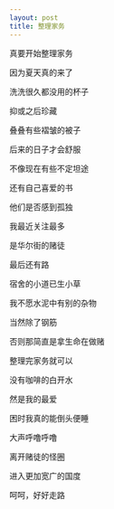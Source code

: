 ```yaml
---
layout: post
title: 整理家务
---
```


真要开始整理家务

因为夏天真的来了



洗洗很久都没用的杯子

抑或之后珍藏

叠叠有些褶皱的被子

后来的日子才会舒服

不像现在有些不定坦途

还有自己喜爱的书

他们是否感到孤独

我最近关注最多

是华尔街的赌徒

最后还有路

宿舍的小道已生小草

我不愿水泥中有别的杂物

当然除了钢筋

否则那简直是拿生命在做赌 



整理完家务就可以

没有咖啡的白开水

然是我的最爱

困时我真的能倒头便睡

大声呼噜呼噜

离开赌徒的怪圈

进入更加宽广的国度

呵呵，好好走路